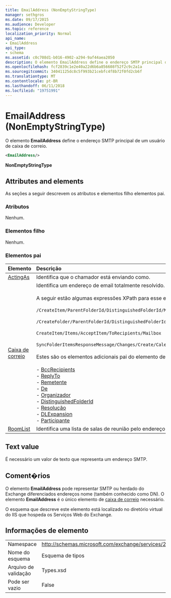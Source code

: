 ```yaml
---
title: EmailAddress (NonEmptyStringType)
manager: sethgros
ms.date: 09/17/2015
ms.audience: Developer
ms.topic: reference
localization_priority: Normal
api_name:
- EmailAddress
api_type:
- schema
ms.assetid: c0c708d1-b016-4902-a294-9af44aea2050
description: O elemento EmailAddress define o endereço SMTP principal de um usuário de caixa de correio.
ms.openlocfilehash: fcf2839c1e2e40a22d6b6a856608f52f2c9c2a1a
ms.sourcegitcommit: 34041125dc8c5f993b21cebfc4f8b72f0fd2cb6f
ms.translationtype: MT
ms.contentlocale: pt-BR
ms.lasthandoff: 06/11/2018
ms.locfileid: "19751991"
---
```

# <a name="emailaddress-nonemptystringtype"></a>EmailAddress (NonEmptyStringType)

O elemento **EmailAddress** define o endereço SMTP principal de um usuário de caixa de correio. 
  
```XML
<EmailAddress/>
```

 **NonEmptyStringType**
## <a name="attributes-and-elements"></a>Attributes and elements

As seções a seguir descrevem os atributos e elementos filho elementos pai.
  
### <a name="attributes"></a>Atributos

Nenhum.
  
### <a name="child-elements"></a>Elementos filho

Nenhum.
  
### <a name="parent-elements"></a>Elementos pai

|**Elemento**|**Descrição**|
|:-----|:-----|
|[ActingAs](actingas.md) <br/> |Identifica que o chamador está enviando como.  <br/> |
|[Caixa de correio](mailbox.md) <br/> | Identifica um endereço de email totalmente resolvido.  <br/><br/>A seguir estão algumas expressões XPath para esse elemento:<br/><br/>`/CreateItem/ParentFolderId/DistinguishedFolderId/Mailbox`<br/><br/>`/CreateFolder/ParentFolderId/DistinguishedFolderId/Mailbox`<br/><br/>`CreateItem/Items/AcceptItem/ToRecipients/Mailbox`<br/><br/>`SyncFolderItemsResponseMessage/Changes/Create/CalendarItem/ConflictingMeetings/AcceptItem/CcRecipients/Mailbox`<br/><br/>Estes são os elementos adicionais pai do elemento de caixa de correio:<br/><br/>- [BccRecipients](bccrecipients.md) <br/>- [ReplyTo](replyto.md) <br/>- [Remetente](sender.md) <br/>- [De](from.md) <br/>- [Organizador](organizer.md) <br/>- [DistinguishedFolderId](distinguishedfolderid.md) <br/>- [Resolução](resolution.md) <br/>- [DLExpansion](dlexpansion.md) <br/>- [Participante](attendee.md) <br/> |
|[RoomList](roomlist.md) <br/> |Identifica uma lista de salas de reunião pelo endereço de email.  <br/> |
   
## <a name="text-value"></a>Text value

É necessário um valor de texto que representa um endereço SMTP.
  
## <a name="remarks"></a>Coment�rios

O elemento **EmailAddress** pode representar SMTP ou herdado do Exchange diferenciados endereços nome (também conhecido como DN). O elemento **EmailAddress** é o único elemento de [caixa de correio](mailbox.md) necessário. 
  
O esquema que descreve este elemento está localizado no diretório virtual do IIS que hospeda os Serviços Web do Exchange.
  
## <a name="element-information"></a>Informações de elemento

|||
|:-----|:-----|
|Namespace  <br/> |http://schemas.microsoft.com/exchange/services/2006/types  <br/> |
|Nome do esquema  <br/> |Esquema de tipos  <br/> |
|Arquivo de validação  <br/> |Types.xsd  <br/> |
|Pode ser vazio  <br/> |False  <br/> |
   

